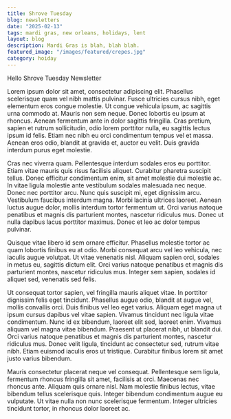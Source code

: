 ```yaml
---
title: Shrove Tuesday
blog: newsletters
date: "2025-02-13"
tags: mardi gras, new orleans, holidays, lent
layout: blog
description: Mardi Gras is blah, blah blah.
featured_image: "/images/featured/crepes.jpg"
category: hoiday
---
```


Hello Shrove Tuesday Newsletter

Lorem ipsum dolor sit amet, consectetur adipiscing elit. Phasellus scelerisque quam vel nibh mattis pulvinar. Fusce ultricies cursus nibh, eget elementum eros congue molestie. Ut congue vehicula ipsum, ac sagittis urna commodo at. Mauris non sem neque. Donec lobortis eu ipsum at rhoncus. Aenean fermentum ante in dolor sagittis fringilla. Cras pretium, sapien et rutrum sollicitudin, odio lorem porttitor nulla, eu sagittis lectus ipsum id felis. Etiam nec nibh eu orci condimentum tempus vel et massa. Aenean eros odio, blandit at gravida et, auctor eu velit. Duis gravida interdum purus eget molestie.

Cras nec viverra quam. Pellentesque interdum sodales eros eu porttitor. Etiam vitae mauris quis risus facilisis aliquet. Curabitur pharetra suscipit tellus. Donec efficitur condimentum enim, sit amet molestie dui molestie ac. In vitae ligula molestie ante vestibulum sodales malesuada nec neque. Donec nec porttitor arcu. Nunc quis suscipit mi, eget dignissim arcu. Vestibulum faucibus interdum magna. Morbi lacinia ultrices laoreet. Aenean luctus augue dolor, mollis interdum tortor fermentum ut. Orci varius natoque penatibus et magnis dis parturient montes, nascetur ridiculus mus. Donec ut nulla dapibus lacus porttitor maximus. Donec et leo ac dolor tempus pulvinar.

Quisque vitae libero id sem ornare efficitur. Phasellus molestie tortor ac quam lobortis finibus eu at odio. Morbi consequat arcu vel leo vehicula, nec iaculis augue volutpat. Ut vitae venenatis nisl. Aliquam sapien orci, sodales in metus eu, sagittis dictum elit. Orci varius natoque penatibus et magnis dis parturient montes, nascetur ridiculus mus. Integer sem sapien, sodales id aliquet sed, venenatis sed felis.

Ut consequat tortor sapien, vel fringilla mauris aliquet vitae. In porttitor dignissim felis eget tincidunt. Phasellus augue odio, blandit at augue vel, mollis convallis orci. Duis finibus vel leo eget varius. Aliquam eget magna ut ipsum cursus dapibus vel vitae sapien. Vivamus tincidunt nec ligula vitae condimentum. Nunc id ex bibendum, laoreet elit sed, laoreet enim. Vivamus aliquam vel magna vitae bibendum. Praesent ut placerat nibh, ut blandit dui. Orci varius natoque penatibus et magnis dis parturient montes, nascetur ridiculus mus. Donec velit ligula, tincidunt ac consectetur sed, rutrum vitae nibh. Etiam euismod iaculis eros ut tristique. Curabitur finibus lorem sit amet justo varius bibendum.

Mauris consectetur placerat neque vel consequat. Pellentesque sem ligula, fermentum rhoncus fringilla sit amet, facilisis at orci. Maecenas nec rhoncus ante. Aliquam quis ornare nisl. Nam molestie finibus lectus, vitae bibendum tellus scelerisque quis. Integer bibendum condimentum augue eu vulputate. Ut vitae nulla non nunc scelerisque fermentum. Integer ultricies tincidunt tortor, in rhoncus dolor laoreet ac.

